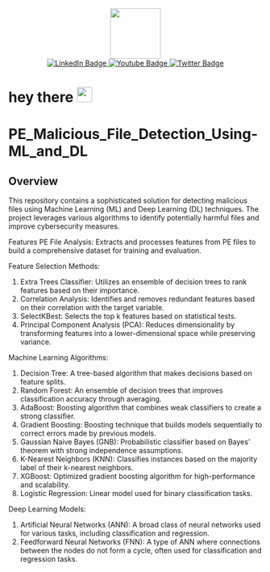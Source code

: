 <div id="header" align="center">
  <img src="https://media.giphy.com/media/M9gbBd9nbDrOTu1Mqx/giphy.gif" width="100"/>
</div>

<div id="badges" align="center">
  <a href="your-linkedin-URL">
    <img src="https://img.shields.io/badge/LinkedIn-blue?style=for-the-badge&logo=linkedin&logoColor=white" alt="LinkedIn Badge"/>
  </a>
  <a href="your-youtube-URL">
    <img src="https://img.shields.io/badge/YouTube-red?style=for-the-badge&logo=youtube&logoColor=white" alt="Youtube Badge"/>
  </a>
  <a href="your-twitter-URL">
    <img src="https://img.shields.io/badge/Twitter-blue?style=for-the-badge&logo=twitter&logoColor=white" alt="Twitter Badge"/>
  </a>
</div>

<img src="https://komarev.com/ghpvc/?username=SuyashUtekar&style=flat-square&color=blue" alt=""/>

<h1>
  hey there
  <img src="https://media.giphy.com/media/hvRJCLFzcasrR4ia7z/giphy.gif" width="30px"/>
</h1>

# PE_Malicious_File_Detection_Using-ML_and_DL

## Overview
This repository contains a sophisticated solution for detecting malicious files using Machine Learning (ML) and Deep Learning (DL) techniques. The project leverages various algorithms to identify potentially harmful files and improve cybersecurity measures.

Features
PE File Analysis: Extracts and processes features from PE files to build a comprehensive dataset for training and evaluation.

Feature Selection Methods:

1) Extra Trees Classifier: Utilizes an ensemble of decision trees to rank features based on their importance.
2) Correlation Analysis: Identifies and removes redundant features based on their correlation with the target variable.
3) SelectKBest: Selects the top k features based on statistical tests.
4) Principal Component Analysis (PCA): Reduces dimensionality by transforming features into a lower-dimensional space while preserving variance.

Machine Learning Algorithms:

1) Decision Tree: A tree-based algorithm that makes decisions based on feature splits.
2) Random Forest: An ensemble of decision trees that improves classification accuracy through averaging.
3) AdaBoost: Boosting algorithm that combines weak classifiers to create a strong classifier.
4) Gradient Boosting: Boosting technique that builds models sequentially to correct errors made by previous models.
5) Gaussian Naive Bayes (GNB): Probabilistic classifier based on Bayes' theorem with strong independence assumptions.
6) K-Nearest Neighbors (KNN): Classifies instances based on the majority label of their k-nearest neighbors.
7) XGBoost: Optimized gradient boosting algorithm for high-performance and scalability.
8) Logistic Regression: Linear model used for binary classification tasks.

Deep Learning Models:

1) Artificial Neural Networks (ANN): A broad class of neural networks used for various tasks, including classification and regression.
2) Feedforward Neural Networks (FNN): A type of ANN where connections between the nodes do not form a cycle, often used for classification and regression tasks.
